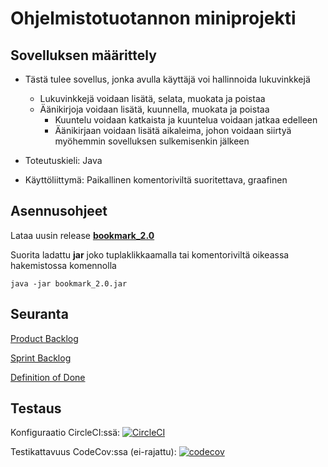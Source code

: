 # Ohjelmistotuotannon miniprojekti

## Sovelluksen määrittely

- Tästä tulee sovellus, jonka avulla käyttäjä voi hallinnoida lukuvinkkejä

  - Lukuvinkkejä voidaan lisätä, selata, muokata ja poistaa
  - Äänikirjoja voidaan lisätä, kuunnella, muokata ja poistaa
    - Kuuntelu voidaan katkaista ja kuuntelua voidaan jatkaa edelleen
    - Äänikirjaan voidaan lisätä aikaleima, johon voidaan siirtyä myöhemmin sovelluksen sulkemisenkin jälkeen

- Toteutuskieli: Java

- Käyttöliittymä: Paikallinen komentoriviltä suoritettava, graafinen

## Asennusohjeet

Lataa uusin release [**bookmark_2.0**](https://github.com/fir3porkkana/ohtuMiniParas/releases/tag/2.0)

Suorita ladattu **jar** joko tuplaklikkaamalla tai komentoriviltä oikeassa hakemistossa komennolla

`java -jar bookmark_2.0.jar`

## Seuranta

[Product Backlog](https://docs.google.com/spreadsheets/d/1xw16uQBEmb93MxG8sn8DBW7L4hb3ol44io-by8Mnahs/edit?usp=sharing)

[Sprint Backlog](https://docs.google.com/spreadsheets/d/1xw16uQBEmb93MxG8sn8DBW7L4hb3ol44io-by8Mnahs/edit#gid=1226506489)

[Definition of Done](https://github.com/fir3porkkana/ohtuMiniParas/blob/master/Documentation/definitionOfDone.md)

## Testaus

Konfiguraatio CircleCI:ssä: [![CircleCI](https://circleci.com/gh/fir3porkkana/ohtuMiniParas.svg?style=svg)](https://circleci.com/gh/fir3porkkana/ohtuMiniParas)

Testikattavuus CodeCov:ssa (ei-rajattu): [![codecov](https://codecov.io/gh/fir3porkkana/ohtuMiniParas/branch/master/graph/badge.svg)](https://codecov.io/gh/fir3porkkana/ohtuMiniParas)
